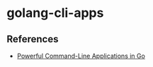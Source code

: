 # golang-cli-apps

## References

- [Powerful Command-Line Applications in Go](https://pragprog.com/titles/rggo/powerful-command-line-applications-in-go/)